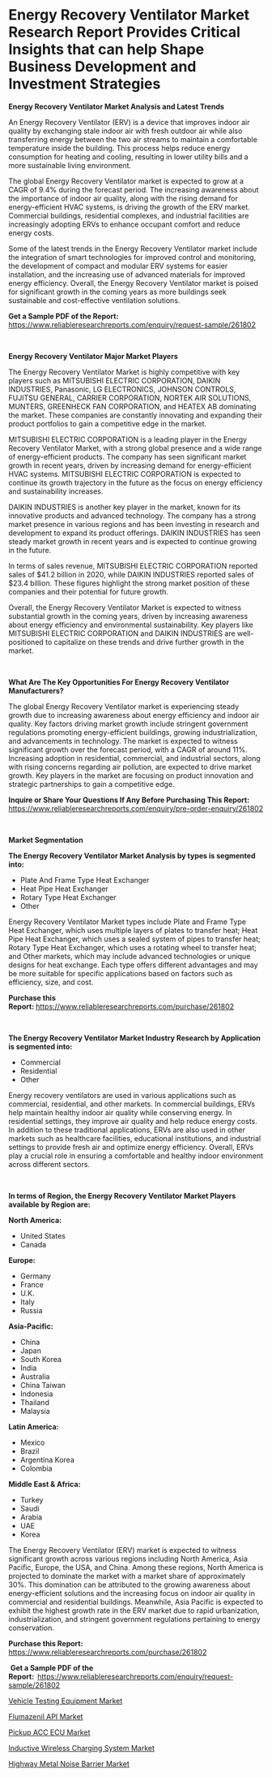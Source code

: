 <p><h1>Energy Recovery Ventilator Market Research Report Provides Critical Insights that can help Shape Business Development and Investment Strategies</h1></p><p><strong>Energy Recovery Ventilator Market Analysis and Latest Trends</strong></p>
<p><p>An Energy Recovery Ventilator (ERV) is a device that improves indoor air quality by exchanging stale indoor air with fresh outdoor air while also transferring energy between the two air streams to maintain a comfortable temperature inside the building. This process helps reduce energy consumption for heating and cooling, resulting in lower utility bills and a more sustainable living environment.</p><p>The global Energy Recovery Ventilator market is expected to grow at a CAGR of 9.4% during the forecast period. The increasing awareness about the importance of indoor air quality, along with the rising demand for energy-efficient HVAC systems, is driving the growth of the ERV market. Commercial buildings, residential complexes, and industrial facilities are increasingly adopting ERVs to enhance occupant comfort and reduce energy costs.</p><p>Some of the latest trends in the Energy Recovery Ventilator market include the integration of smart technologies for improved control and monitoring, the development of compact and modular ERV systems for easier installation, and the increasing use of advanced materials for improved energy efficiency. Overall, the Energy Recovery Ventilator market is poised for significant growth in the coming years as more buildings seek sustainable and cost-effective ventilation solutions.</p></p>
<p><strong>Get a Sample PDF of the Report:&nbsp;</strong> <a href="https://www.reliableresearchreports.com/enquiry/request-sample/261802">https://www.reliableresearchreports.com/enquiry/request-sample/261802</a></p>
<p>&nbsp;</p>
<p><strong>Energy Recovery Ventilator Major Market Players</strong></p>
<p><p>The Energy Recovery Ventilator Market is highly competitive with key players such as MITSUBISHI ELECTRIC CORPORATION, DAIKIN INDUSTRIES, Panasonic, LG ELECTRONICS, JOHNSON CONTROLS, FUJITSU GENERAL, CARRIER CORPORATION, NORTEK AIR SOLUTIONS, MUNTERS, GREENHECK FAN CORPORATION, and HEATEX AB dominating the market. These companies are constantly innovating and expanding their product portfolios to gain a competitive edge in the market.</p><p>MITSUBISHI ELECTRIC CORPORATION is a leading player in the Energy Recovery Ventilator Market, with a strong global presence and a wide range of energy-efficient products. The company has seen significant market growth in recent years, driven by increasing demand for energy-efficient HVAC systems. MITSUBISHI ELECTRIC CORPORATION is expected to continue its growth trajectory in the future as the focus on energy efficiency and sustainability increases.</p><p>DAIKIN INDUSTRIES is another key player in the market, known for its innovative products and advanced technology. The company has a strong market presence in various regions and has been investing in research and development to expand its product offerings. DAIKIN INDUSTRIES has seen steady market growth in recent years and is expected to continue growing in the future.</p><p>In terms of sales revenue, MITSUBISHI ELECTRIC CORPORATION reported sales of $41.2 billion in 2020, while DAIKIN INDUSTRIES reported sales of $23.4 billion. These figures highlight the strong market position of these companies and their potential for future growth.</p><p>Overall, the Energy Recovery Ventilator Market is expected to witness substantial growth in the coming years, driven by increasing awareness about energy efficiency and environmental sustainability. Key players like MITSUBISHI ELECTRIC CORPORATION and DAIKIN INDUSTRIES are well-positioned to capitalize on these trends and drive further growth in the market.</p></p>
<p>&nbsp;</p>
<p><strong>What Are The Key Opportunities For Energy Recovery Ventilator Manufacturers?</strong></p>
<p><p>The global Energy Recovery Ventilator market is experiencing steady growth due to increasing awareness about energy efficiency and indoor air quality. Key factors driving market growth include stringent government regulations promoting energy-efficient buildings, growing industrialization, and advancements in technology. The market is expected to witness significant growth over the forecast period, with a CAGR of around 11%. Increasing adoption in residential, commercial, and industrial sectors, along with rising concerns regarding air pollution, are expected to drive market growth. Key players in the market are focusing on product innovation and strategic partnerships to gain a competitive edge.</p></p>
<p><strong>Inquire or Share Your Questions If Any Before Purchasing This Report:</strong> <a href="https://www.reliableresearchreports.com/enquiry/pre-order-enquiry/261802">https://www.reliableresearchreports.com/enquiry/pre-order-enquiry/261802</a></p>
<p>&nbsp;</p>
<p><strong>Market Segmentation</strong></p>
<p><strong>The Energy Recovery Ventilator Market Analysis by types is segmented into:</strong></p>
<p><ul><li>Plate And Frame Type Heat Exchanger</li><li>Heat Pipe Heat Exchanger</li><li>Rotary Type Heat Exchanger</li><li>Other</li></ul></p>
<p><p>Energy Recovery Ventilator Market types include Plate and Frame Type Heat Exchanger, which uses multiple layers of plates to transfer heat; Heat Pipe Heat Exchanger, which uses a sealed system of pipes to transfer heat; Rotary Type Heat Exchanger, which uses a rotating wheel to transfer heat; and Other markets, which may include advanced technologies or unique designs for heat exchange. Each type offers different advantages and may be more suitable for specific applications based on factors such as efficiency, size, and cost.</p></p>
<p><strong>Purchase this Report:&nbsp;</strong><a href="https://www.reliableresearchreports.com/purchase/261802">https://www.reliableresearchreports.com/purchase/261802</a></p>
<p>&nbsp;</p>
<p><strong>The Energy Recovery Ventilator Market Industry Research by Application is segmented into:</strong></p>
<p><ul><li>Commercial</li><li>Residential</li><li>Other</li></ul></p>
<p><p>Energy recovery ventilators are used in various applications such as commercial, residential, and other markets. In commercial buildings, ERVs help maintain healthy indoor air quality while conserving energy. In residential settings, they improve air quality and help reduce energy costs. In addition to these traditional applications, ERVs are also used in other markets such as healthcare facilities, educational institutions, and industrial settings to provide fresh air and optimize energy efficiency. Overall, ERVs play a crucial role in ensuring a comfortable and healthy indoor environment across different sectors.</p></p>
<p>&nbsp;</p>
<p><strong>In terms of Region, the Energy Recovery Ventilator Market Players available by Region are:</strong></p>
<p>
    <p> <strong> North America: </strong>
        <ul>
            <li>United States</li>
            <li>Canada</li>
        </ul>
        </p> 
    <p> <strong> Europe: </strong>
        <ul>
            <li>Germany</li>
            <li>France</li>
            <li>U.K.</li>
            <li>Italy</li>
            <li>Russia</li>
        </ul>
        </p> 
    <p> <strong> Asia-Pacific: </strong>
        <ul>
            <li>China</li>
            <li>Japan</li>
            <li>South Korea</li>
            <li>India</li>
            <li>Australia</li>
            <li>China Taiwan</li>
            <li>Indonesia</li>
            <li>Thailand</li>
            <li>Malaysia</li>
        </ul>
        </p> 
    <p> <strong> Latin America: </strong>
        <ul>
            <li>Mexico</li>
            <li>Brazil</li>
            <li>Argentina Korea</li>
            <li>Colombia</li>
        </ul>
        </p> 
    <p> <strong> Middle East & Africa: </strong>
        <ul>
            <li>Turkey</li>
            <li>Saudi</li>
            <li>Arabia</li>
            <li>UAE</li>
            <li>Korea</li>
        </ul>
    </p>
    </p>
<p><p>The Energy Recovery Ventilator (ERV) market is expected to witness significant growth across various regions including North America, Asia Pacific, Europe, the USA, and China. Among these regions, North America is projected to dominate the market with a market share of approximately 30%. This domination can be attributed to the growing awareness about energy-efficient solutions and the increasing focus on indoor air quality in commercial and residential buildings. Meanwhile, Asia Pacific is expected to exhibit the highest growth rate in the ERV market due to rapid urbanization, industrialization, and stringent government regulations pertaining to energy conservation.</p></p>
<p><strong>Purchase this Report: </strong><a href="https://www.reliableresearchreports.com/purchase/261802">https://www.reliableresearchreports.com/purchase/261802</a></p>
<p>&nbsp;<strong>Get a Sample PDF of the Report:&nbsp;&nbsp;</strong><a href="https://www.reliableresearchreports.com/enquiry/request-sample/261802">https://www.reliableresearchreports.com/enquiry/request-sample/261802</a></p>
<p><strong></strong></p>
<p><p><a href="https://skillful-vermicelli-b89.notion.site/Vehicle-Testing-Equipment-Market-Research-Report-The-Key-To-Successful-Business-Strategy-Forecasted-5c6dc1bac2274f7c809c8de6fe0f5339">Vehicle Testing Equipment Market</a></p><p><a href="https://view.publitas.com/reportprime-1/flumazenil-api-market-centers-on-aspects-such-as-market-growth-market-share-market-opportunity-and-projected-forecasts-spanning-from-2024-to-2031/">Flumazenil API Market</a></p><p><a href="https://eight-handstand-8fb.notion.site/Pickup-ACC-ECU-Market-Research-Report-Unlocks-Analysis-on-the-Market-Financial-Status-Market-Size--bcedf3ec500e40b099c349553acb688d">Pickup ACC ECU Market</a></p><p><a href="https://simplistic-meeting-7ee.notion.site/Inductive-Wireless-Charging-System-Market-Research-Report-The-Key-To-Successful-Business-Strategy-F-ea64baa3d699411d9a631c1f1f183b30">Inductive Wireless Charging System Market</a></p><p><a href="https://view.publitas.com/reportprime-1/highway-metal-noise-barrier-market-size-furnishes-valuable-information-encompassing-market-share-market-trends-and-projections-spanning-from-2024-to-2031/">Highway Metal Noise Barrier Market</a></p></p>